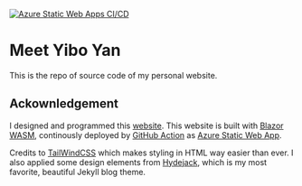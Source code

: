 [![Azure Static Web Apps CI/CD](https://github.com/totoroyyb/Personal-Website/actions/workflows/azure-static-web-apps-lively-mud-027031b10.yml/badge.svg)](https://github.com/totoroyyb/Personal-Website/actions/workflows/azure-static-web-apps-lively-mud-027031b10.yml)

# Meet Yibo Yan

This is the repo of source code of my personal website. 

## Ackownledgement

I designed and programmed this [website](https://www.meetybyan.com). This website is built with [Blazor WASM](https://docs.microsoft.com/en-us/aspnet/core/blazor/?view=aspnetcore-5.0#blazor-webassembly), continously deployed by [GitHub Action](https://github.com/features/actions) as [Azure Static Web App](https://azure.microsoft.com/en-us/services/app-service/static/).

Credits to [TailWindCSS](https://tailwindcss.com/) which makes styling in HTML way easier than ever. I also applied some design elements from [Hydejack](https://hydejack.com/), which is my most favorite, beautiful Jekyll blog theme.
